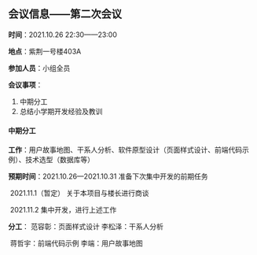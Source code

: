 ## 会议信息——第二次会议

**时间**：2021.10.26	22:30——23:00

**地点**：紫荆一号楼403A

**参加人员**：小组全员

**会议事项**：

1. 中期分工
2. 总结小学期开发经验及教训



#### 中期分工

**工作**：用户故事地图、干系人分析、软件原型设计（页面样式设计、前端代码示例）、技术选型（数据库等）

**预期时间**：2021.10.26—2021.10.31 准备下次集中开发的前期任务

​			  2021.11.1（暂定） 关于本项目与楼长进行商谈

​			  2021.11.2 	集中开发，进行上述工作

**分工**： 范容彰：页面样式设计			   李松泽：干系人分析

​			蒋哲宇：前端代码示例			李端：用户故事地图



